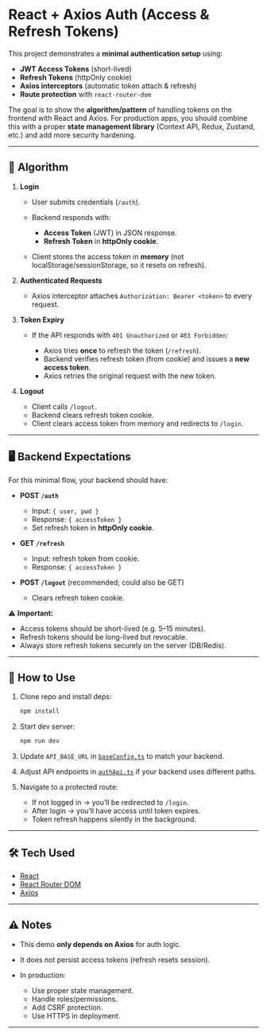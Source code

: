 # React + Axios Auth (Access & Refresh Tokens)

This project demonstrates a **minimal authentication setup** using:

* **JWT Access Tokens** (short-lived)
* **Refresh Tokens** (httpOnly cookie)
* **Axios interceptors** (automatic token attach & refresh)
* **Route protection** with `react-router-dom`

The goal is to show the **algorithm/pattern** of handling tokens on the frontend with React and Axios.
For production apps, you should combine this with a proper **state management library** (Context API, Redux, Zustand, etc.) and add more security hardening.

---

## 🔑 Algorithm

1. **Login**

   * User submits credentials (`/auth`).
   * Backend responds with:

     * **Access Token** (JWT) in JSON response.
     * **Refresh Token** in **httpOnly cookie**.
   * Client stores the access token in **memory** (not localStorage/sessionStorage, so it resets on refresh).

2. **Authenticated Requests**

   * Axios interceptor attaches `Authorization: Bearer <token>` to every request.

3. **Token Expiry**

   * If the API responds with `401 Unauthorized` or `403 Forbidden`:

     * Axios tries **once** to refresh the token (`/refresh`).
     * Backend verifies refresh token (from cookie) and issues a **new access token**.
     * Axios retries the original request with the new token.

4. **Logout**

   * Client calls `/logout`.
   * Backend clears refresh token cookie.
   * Client clears access token from memory and redirects to `/login`.

---

## 🖥 Backend Expectations

For this minimal flow, your backend should have:

* **POST `/auth`**

  * Input: `{ user, pwd }`
  * Response: `{ accessToken }`
  * Set refresh token in **httpOnly cookie**.

* **GET `/refresh`**

  * Input: refresh token from cookie.
  * Response: `{ accessToken }`

* **POST `/logout`** (recommended; could also be GET)

  * Clears refresh token cookie.

⚠️ **Important:**

* Access tokens should be short-lived (e.g. 5–15 minutes).
* Refresh tokens should be long-lived but revocable.
* Always store refresh tokens securely on the server (DB/Redis).

---

## 🚀 How to Use

1. Clone repo and install deps:

   ```bash
   npm install
   ```

2. Start dev server:

   ```bash
   npm run dev
   ```

3. Update `API_BASE_URL` in [`baseConfig.ts`](./src/api/baseConfig.ts) to match your backend.

4. Adjust API endpoints in [`authApi.ts`](./src/api/authApi.ts) if your backend uses different paths.

5. Navigate to a protected route:

   * If not logged in → you’ll be redirected to `/login`.
   * After login → you’ll have access until token expires.
   * Token refresh happens silently in the background.

---

## 🛠 Tech Used

* [React](https://react.dev/)
* [React Router DOM](https://reactrouter.com/)
* [Axios](https://axios-http.com/)

---

## ⚠️ Notes

* This demo **only depends on Axios** for auth logic.
* It does not persist access tokens (refresh resets session).
* In production:

  * Use proper state management.
  * Handle roles/permissions.
  * Add CSRF protection.
  * Use HTTPS in deployment.

---
